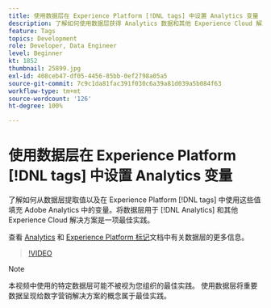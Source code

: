 ```yaml
---
title: 使用数据层在 Experience Platform [!DNL tags] 中设置 Analytics 变量
description: 了解如何使用数据层获得 Analytics 数据和其他 Experience Cloud 解决方案。
feature: Tags
topics: Development
role: Developer, Data Engineer
level: Beginner
kt: 1852
thumbnail: 25899.jpg
exl-id: 408ceb47-df05-4456-85bb-0ef2798a05a5
source-git-commit: 7c9c1da81fac391f030c6a39a81d039a5b084f63
workflow-type: tm+mt
source-wordcount: '126'
ht-degree: 100%

---
```


# 使用数据层在 Experience Platform [!DNL tags] 中设置 Analytics 变量

了解如何从数据层提取值以及在 Experience Platform [!DNL tags] 中使用这些值填充 Adobe Analytics 中的变量。将数据层用于 [!DNL Analytics] 和其他 Experience Cloud 解决方案是一项最佳实践。

查看 [Analytics](https://experienceleague.adobe.com/docs/analytics/implementation/prepare/data-layer.html?lang=zh-Hans) 和 [Experience Platform 标记](https://experienceleague.adobe.com/docs/experience-platform/tags/extensions/client/client-data-layer/overview.html?lang=zh-Hans)文档中有关数据层的更多信息。

>[!VIDEO](https://video.tv.adobe.com/v/327646/?quality=12&learn=on&captions=chi_hans)

>[!NOTE]
>
>本视频中使用的特定数据层可能不被视为您组织的最佳实践。 使用数据层将重要数据呈现给数字营销解决方案的概念属于最佳实践。
